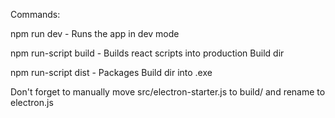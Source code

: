 Commands:

npm run dev - Runs the app in dev mode

npm run-script build - Builds react scripts into production Build dir

npm run-script dist - Packages Build dir into .exe

Don't forget to manually move src/electron-starter.js to build/ and rename to electron.js
